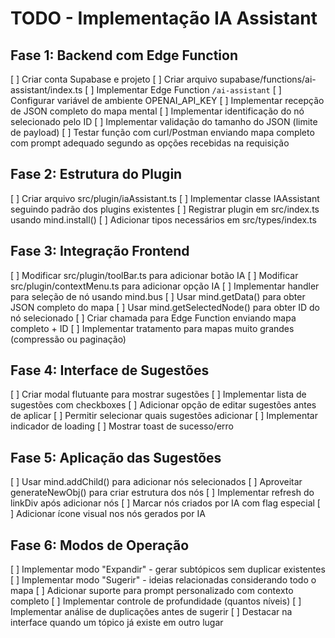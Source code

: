 # TODO - Implementação IA Assistant

## Fase 1: Backend com Edge Function
[ ] Criar conta Supabase e projeto
[ ] Criar arquivo supabase/functions/ai-assistant/index.ts
[ ] Implementar Edge Function `/ai-assistant` 
[ ] Configurar variável de ambiente OPENAI_API_KEY
[ ] Implementar recepção de JSON completo do mapa mental
[ ] Implementar identificação do nó selecionado pelo ID
[ ] Implementar validação do tamanho do JSON (limite de payload)
[ ] Testar função com curl/Postman enviando mapa completo com prompt adequado segundo as opções recebidas na requisição

## Fase 2: Estrutura do Plugin
[ ] Criar arquivo src/plugin/iaAssistant.ts
[ ] Implementar classe IAAssistant seguindo padrão dos plugins existentes
[ ] Registrar plugin em src/index.ts usando mind.install()
[ ] Adicionar tipos necessários em src/types/index.ts

## Fase 3: Integração Frontend
[ ] Modificar src/plugin/toolBar.ts para adicionar botão IA
[ ] Modificar src/plugin/contextMenu.ts para adicionar opção IA
[ ] Implementar handler para seleção de nó usando mind.bus
[ ] Usar mind.getData() para obter JSON completo do mapa
[ ] Usar mind.getSelectedNode() para obter ID do nó selecionado
[ ] Criar chamada para Edge Function enviando mapa completo + ID
[ ] Implementar tratamento para mapas muito grandes (compressão ou paginação)

## Fase 4: Interface de Sugestões
[ ] Criar modal flutuante para mostrar sugestões
[ ] Implementar lista de sugestões com checkboxes
[ ] Adicionar opção de editar sugestões antes de aplicar
[ ] Permitir selecionar quais sugestões adicionar
[ ] Implementar indicador de loading
[ ] Mostrar toast de sucesso/erro

## Fase 5: Aplicação das Sugestões
[ ] Usar mind.addChild() para adicionar nós selecionados
[ ] Aproveitar generateNewObj() para criar estrutura dos nós
[ ] Implementar refresh do linkDiv após adicionar nós
[ ] Marcar nós criados por IA com flag especial
[ ] Adicionar ícone visual nos nós gerados por IA

## Fase 6: Modos de Operação
[ ] Implementar modo "Expandir" - gerar subtópicos sem duplicar existentes
[ ] Implementar modo "Sugerir" - ideias relacionadas considerando todo o mapa
[ ] Adicionar suporte para prompt personalizado com contexto completo
[ ] Implementar controle de profundidade (quantos níveis)
[ ] Implementar análise de duplicações antes de sugerir
[ ] Destacar na interface quando um tópico já existe em outro lugar